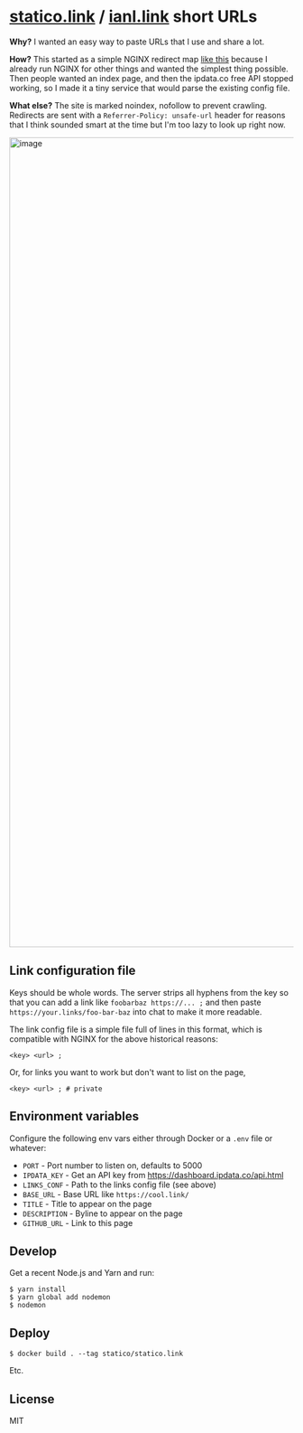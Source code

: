 # [statico.link](https://statico.link) / [ianl.link](https://ianl.link) short URLs

**Why?** I wanted an easy way to paste URLs that I use and share a lot.

**How?** This started as a simple NGINX redirect map [like this](https://gist.github.com/statico/14fa84d7e79722031d5e49694191ba1d) because I already run NGINX for other things and wanted the simplest thing possible. Then people wanted an index page, and then the ipdata.co free API stopped working, so I made it a tiny service that would parse the existing config file.

**What else?** The site is marked noindex, nofollow to prevent crawling. Redirects are sent with a `Referrer-Policy: unsafe-url` header for reasons that I think sounded smart at the time but I'm too lazy to look up right now.

<img width="1434" alt="image" src="https://user-images.githubusercontent.com/137158/138023227-b74cb8f4-48c1-4b1b-b3f8-060e7beca9f3.png">

## Link configuration file

Keys should be whole words. The server strips all hyphens from the key so that you can add a link like `foobarbaz https://... ;` and then paste `https://your.links/foo-bar-baz` into chat to make it more readable.

The link config file is a simple file full of lines in this format, which is compatible with NGINX for the above historical reasons:

```
<key> <url> ;
```

Or, for links you want to work but don't want to list on the page,

```
<key> <url> ; # private
```

## Environment variables

Configure the following env vars either through Docker or a `.env` file or whatever:

- `PORT` - Port number to listen on, defaults to 5000
- `IPDATA_KEY` - Get an API key from https://dashboard.ipdata.co/api.html
- `LINKS_CONF` - Path to the links config file (see above)
- `BASE_URL` - Base URL like `https://cool.link/`
- `TITLE` - Title to appear on the page
- `DESCRIPTION` - Byline to appear on the page
- `GITHUB_URL` - Link to this page

## Develop

Get a recent Node.js and Yarn and run:

```
$ yarn install
$ yarn global add nodemon
$ nodemon
```

## Deploy

```
$ docker build . --tag statico/statico.link
```

Etc.

## License

MIT
